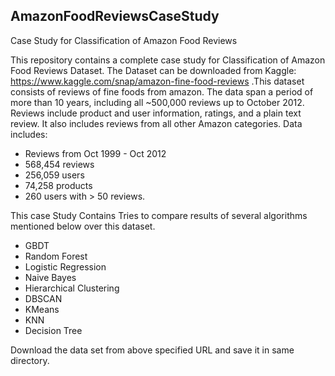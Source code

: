 ## AmazonFoodReviewsCaseStudy
Case Study for Classification of Amazon Food Reviews

This repository contains a complete case study for Classification of Amazon Food Reviews Dataset. The Dataset can be downloaded from Kaggle: https://www.kaggle.com/snap/amazon-fine-food-reviews .This dataset consists of reviews of fine foods from amazon. The data span a period of more than 10 years, including all ~500,000 reviews up to October 2012. Reviews include product and user information, ratings, and a plain text review. It also includes reviews from all other Amazon categories. 
Data includes:
- Reviews from Oct 1999 - Oct 2012
- 568,454 reviews
- 256,059 users
- 74,258 products
- 260 users with > 50 reviews.

This case Study Contains Tries to compare results of several algorithms mentioned below over this dataset.

* GBDT
* Random Forest
* Logistic Regression
* Naive Bayes
* Hierarchical Clustering
* DBSCAN
* KMeans
* KNN
* Decision Tree

 Download the data set from above specified URL and save it in same directory.
